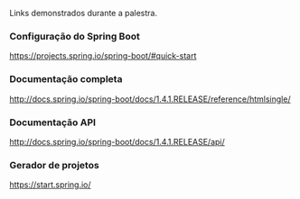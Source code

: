 Links demonstrados durante a palestra.

### Configuração do Spring Boot

https://projects.spring.io/spring-boot/#quick-start

### Documentação completa

http://docs.spring.io/spring-boot/docs/1.4.1.RELEASE/reference/htmlsingle/

### Documentação API

http://docs.spring.io/spring-boot/docs/1.4.1.RELEASE/api/

### Gerador de projetos

https://start.spring.io/